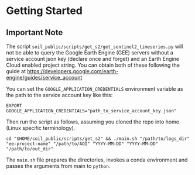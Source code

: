 # Getting Started

## Important Note
The script `soil_public/scripts/get_s2/get_sentinel2_timeseries.py` will not be able to query the Google Earth Engine (GEE) servers without a service account json key (declare once and forget) and an Earth Engine Cloud enabled project string. You can obtain both of these following the guide at <https://developers.google.com/earth-engine/guides/service_account>

You can set the `GOOGLE_APPLICATION_CREDENTIALS` environment variable as the path to the service account key like this:
```{bash}
EXPORT GOOGLE_APPLICATION_CREDENTIALS="path_to_service_account_key.json"
```

Then run the script as follows, assuming you cloned the repo into home (Linux specific terminology).
```{bash}
cd "$HOME/soil_public/scripts/get_s2" && ./main.sh "/path/to/logs_dir" "ee-project-name" "/path/to/AOI" "YYYY-MM-DD" "YYYY-MM-DD" "/path/to/out_dir"
```

The `main.sh` file prepares the directories, invokes a conda environment and passes the arguments from main to `python`.